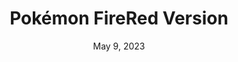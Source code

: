 ---
layout: gba
title: "Pokémon FireRed Version"
categories:
 - approved
 - gba
 - universal
 - safe
tags:
- pokemon
date: May 9, 2023
permalink: /games/pokemon-firered/play/details
publisher: The Pokémon Company
gid: pokemon-firered
edition: us
---